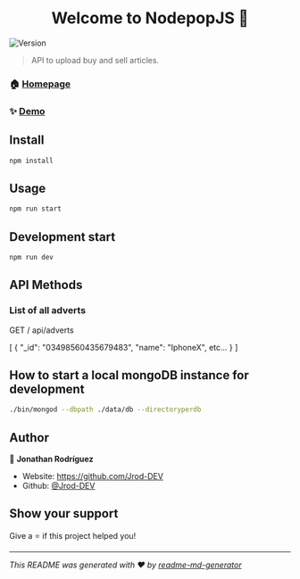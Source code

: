 <h1 align="center">Welcome to NodepopJS 👋</h1>
<p>
  <img alt="Version" src="https://img.shields.io/badge/version-0.1.0-blue.svg?cacheSeconds=2592000" />
</p>

> API to upload buy and sell articles.

### 🏠 [Homepage](http://localhost:3000)

### ✨ [Demo](http://localhot:3000)

## Install

```sh
npm install
```

## Usage

```sh
npm run start
```

## Development start

```sh
npm run dev
```

## API Methods
### List of all adverts

GET / api/adverts

[
  {
    "_id": "03498560435679483",
    "name": "IphoneX",
    etc...
  }
]

## How to start a local mongoDB instance for development

```sh
./bin/mongod --dbpath ./data/db --directoryperdb
```

## Author

👤 **Jonathan Rodríguez**

- Website: https://github.com/Jrod-DEV
- Github: [@Jrod-DEV](https://github.com/Jrod-DEV)

## Show your support

Give a ⭐️ if this project helped you!

---

_This README was generated with ❤️ by [readme-md-generator](https://github.com/kefranabg/readme-md-generator)_
